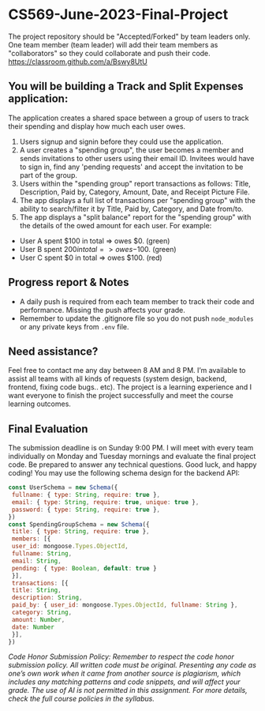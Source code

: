 # CS569-June-2023-Final-Project
The project repository should be "Accepted/Forked" by team leaders only. One team
member (team leader) will add their team members as "collaborators" so they could
collaborate and push their code.
https://classroom.github.com/a/Bswy8UtU
## You will be building a Track and Split Expenses application:
The application creates a shared space between a group of users to track their
spending and display how much each user owes.
1. Users signup and signin before they could use the application.
2. A user creates a "spending group", the user becomes a member and sends invitations
   to other users using their email ID. Invitees would have to sign in, find any
   'pending requests' and accept the invitation to be part of the group.
3. Users within the "spending group" report transactions as follows: Title,
   Description, Paid by, Category, Amount, Date, and Receipt Picture File.
4. The app displays a full list of transactions per "spending group" with the ability
   to search/filter it by Title, Paid by, Category, and Date from/to.
5. The app displays a "split balance" report for the "spending group" with the
   details of the owed amount for each user. For example:
* User A spent $100 in total => owes $0. (green)
* User B spent $200 in total => owes -$100. (green)
* User C spent $0 in total => owes $100. (red)
## Progress report & Notes
* A daily push is required from each team member to track their code and performance.
  Missing the push affects your grade.
* Remember to update the .gitignore file so you do not push `node_modules` or any
  private keys from `.env` file.
## Need assistance?
Feel free to contact me any day between 8 AM and 8 PM. I’m available to assist all
teams with all kinds of requests (system design, backend, frontend, fixing code
bugs.. etc). The project is a learning experience and I want everyone to finish the
project successfully and meet the course learning outcomes.
## Final Evaluation
The submission deadline is on Sunday 9:00 PM. I will meet with every team
individually on Monday and Tuesday mornings and evaluate the final project code. Be
prepared to answer any technical questions.
Good luck, and happy coding!
You may use the following schema design for the backend API:
```js
const UserSchema = new Schema({
 fullname: { type: String, require: true },
 email: { type: String, require: true, unique: true },
 password: { type: String, require: true },
})
const SpendingGroupSchema = new Schema({
 title: { type: String, require: true },
 members: [{
 user_id: mongoose.Types.ObjectId,
 fullname: String,
 email: String,
 pending: { type: Boolean, default: true }
 }],
 transactions: [{
 title: String,
 description: String,
 paid_by: { user_id: mongoose.Types.ObjectId, fullname: String },
 category: String,
 amount: Number,
 date: Number
 }],
})
```
_Code Honor Submission Policy: Remember to respect the code honor submission policy.
All written code must be original. Presenting any code as one’s own work when it came
from another source is plagiarism, which includes any matching patterns and code
snippets, and will affect your grade. The use of AI is not permitted in this
assignment. For more details, check the full course policies in the syllabus._
